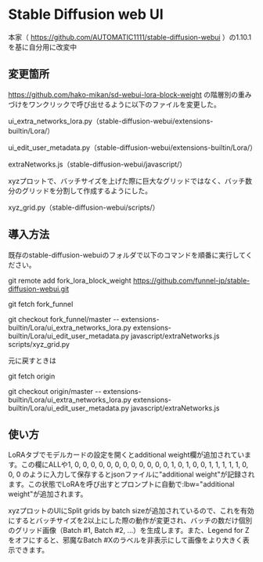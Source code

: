 # Stable Diffusion web UI
本家（ https://github.com/AUTOMATIC1111/stable-diffusion-webui ）の1.10.1を基に自分用に改変中

## 変更箇所
https://github.com/hako-mikan/sd-webui-lora-block-weight の階層別の重みづけをワンクリックで呼び出せるように以下のファイルを変更した。

ui_extra_networks_lora.py（stable-diffusion-webui/extensions-builtin/Lora/）

ui_edit_user_metadata.py（stable-diffusion-webui/extensions-builtin/Lora/）

extraNetworks.js（stable-diffusion-webui/javascript/）

xyzプロットで、バッチサイズを上げた際に巨大なグリッドではなく、バッチ数分のグリッドを分割して作成するようにした。

xyz_grid.py（stable-diffusion-webui/scripts/）

## 導入方法
既存のstable-diffusion-webuiのフォルダで以下のコマンドを順番に実行してください。

git remote add fork_lora_block_weight https://github.com/funnel-jp/stable-diffusion-webui.git

git fetch fork_funnel

git checkout fork_funnel/master -- extensions-builtin/Lora/ui_extra_networks_lora.py extensions-builtin/Lora/ui_edit_user_metadata.py javascript/extraNetworks.js scripts/xyz_grid.py

元に戻すときは

git fetch origin

git checkout origin/master -- extensions-builtin/Lora/ui_extra_networks_lora.py extensions-builtin/Lora/ui_edit_user_metadata.py javascript/extraNetworks.js

## 使い方
LoRAタブでモデルカードの設定を開くとadditional weight欄が追加されています。この欄にALLや1, 0, 0, 0, 0, 0, 0, 0, 0, 0, 0, 0, 0, 1, 0, 1, 0, 0, 1, 1, 1, 1, 1, 0, 0, 0 のように入力して保存するとjsonファイルに"additional weight"が記録されます。この状態でLoRAを呼び出すとプロンプトに自動で:lbw="additional weight"が追加されます。

xyzプロットのUIにSplit grids by batch sizeが追加されているので、これを有効にするとバッチサイズを2以上にした際の動作が変更され、バッチの数だけ個別のグリッド画像（Batch #1, Batch #2, ...）を生成します。また、Legend for Zをオフにすると、邪魔なBatch #Xのラベルを非表示にして画像をより大きく表示できます。


